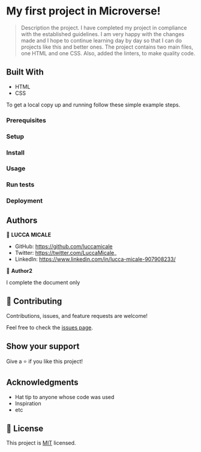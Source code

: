 
# My first project in Microverse!


> Description the project.
  I have completed my project in compliance with the established guidelines. I am very happy with the changes made and I hope to continue learning day by day so that I can do projects like this and better ones. The project contains two main files, one HTML and one CSS. Also, added the linters, to make quality code.

## Built With

- HTML
- CSS



To get a local copy up and running follow these simple example steps.

### Prerequisites

### Setup

### Install

### Usage

### Run tests

### Deployment



## Authors

👤 **LUCCA MICALE**

- GitHub: https://github.com/luccamicale
- Twitter: https://twitter.com/LuccaMicale_
- LinkedIn: https://www.linkedin.com/in/lucca-micale-907908233/

👤 **Author2**

I complete the document only

## 🤝 Contributing

Contributions, issues, and feature requests are welcome!

Feel free to check the [issues page](../../issues/).

## Show your support

Give a ⭐️ if you like this project!

## Acknowledgments

- Hat tip to anyone whose code was used
- Inspiration
- etc

## 📝 License

This project is [MIT](./LICENSE) licensed.


